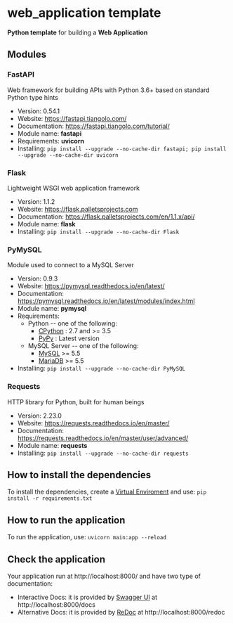 # web_application template

**Python template** for building a **Web Application**



## Modules

### FastAPI

Web framework for building APIs with Python 3.6+ based on standard Python type hints


* Version: 0.54.1
* Website: https://fastapi.tiangolo.com/
* Documentation: https://fastapi.tiangolo.com/tutorial/
* Module name: **fastapi**
* Requirements: **uvicorn**
* Installing: `pip install --upgrade --no-cache-dir fastapi; pip install --upgrade --no-cache-dir uvicorn`



### Flask

Lightweight WSGI web application framework

* Version: 1.1.2
* Website: https://flask.palletsprojects.com
* Documentation: https://flask.palletsprojects.com/en/1.1.x/api/
* Module name: **flask**
* Installing: `pip install --upgrade --no-cache-dir Flask`



### PyMySQL

Module used to connect to a MySQL Server

* Version: 0.9.3
* Website: https://pymysql.readthedocs.io/en/latest/
* Documentation: https://pymysql.readthedocs.io/en/latest/modules/index.html
* Module name: **pymysql**
* Requirements:
	- Python -- one of the following:
		+ [CPython](http://www.python.org/) : 2.7 and >= 3.5
		+ [PyPy](http://pypy.org/) : Latest version
	- MySQL Server -- one of the following:
		+ [MySQL](http://www.mysql.com/) >= 5.5
		+ [MariaDB](https://mariadb.org/) >= 5.5
* Installing: `pip install --upgrade --no-cache-dir PyMySQL`



### Requests

HTTP library for Python, built for human beings

* Version: 2.23.0
* Website: https://requests.readthedocs.io/en/master/
* Documentation: https://requests.readthedocs.io/en/master/user/advanced/
* Module name: **requests**
* Installing: `pip install --upgrade --no-cache-dir requests`



## How to install the dependencies

To install the dependencies, create a [Virtual Enviroment](https://packaging.python.org/tutorials/installing-packages/#creating-virtual-environments) and use: `pip install -r requirements.txt`



## How to run the application

To run the application, use: `uvicorn main:app --reload`


## Check the application

Your application run at http://localhost:8000/ and have two type of documentation:

* Interactive Docs: it is provided by [Swagger UI](https://github.com/swagger-api/swagger-ui) at http://localhost:8000/docs
* Alternative Docs: it is provided by [ReDoc](https://github.com/Rebilly/ReDoc) at http://localhost:8000/redoc

